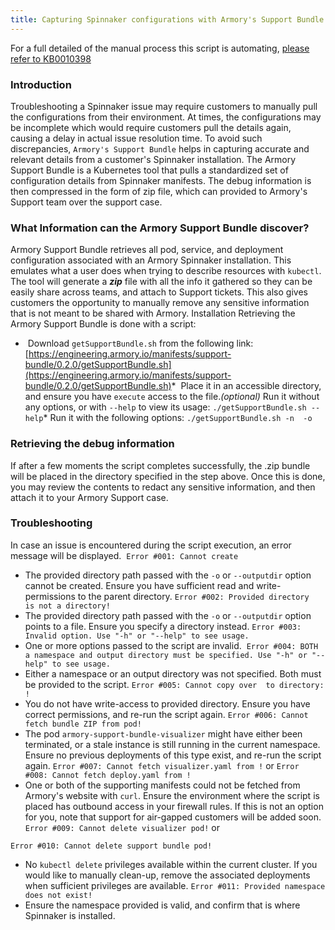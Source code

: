 ```yaml
---
title: Capturing Spinnaker configurations with Armory's Support Bundle (w/ Automated Script)
---
```



For a full detailed of the manual process this script is automating, [please refer to KB0010398](https://support.armory.io/support?id=kb_article_view&sysparm_article=KB0010398)
### Introduction
Troubleshooting a Spinnaker issue may require customers to manually pull the configurations from their environment. At times, the configurations may be incomplete which would require customers pull the details again, causing a delay in actual issue resolution time.
To avoid such discrepancies, ```Armory's Support Bundle``` helps in capturing accurate and relevant details from a customer's Spinnaker installation. The Armory Support Bundle is a Kubernetes tool that pulls a standardized set of configuration details from Spinnaker manifests. The debug information is then compressed in the form of zip file, which can provided to Armory's Support team over the support case.  
### What Information can the Armory Support Bundle discover?
Armory Support Bundle retrieves all pod, service, and deployment configuration associated with an Armory Spinnaker installation. This emulates what a user does when trying to describe resources with ```kubectl```. The tool will generate a ***zip*** file with all the info it gathered so they can be easily share across teams, and attach to Support tickets. This also gives customers the opportunity to manually remove any sensitive information that is not meant to be shared with Armory.
Installation
Retrieving the Armory Support Bundle is done with a script:
*  Download ```getSupportBundle.sh``` from the following link: [https://engineering.armory.io/manifests/support-bundle/0.2.0/getSupportBundle.sh](https://engineering.armory.io/manifests/support-bundle/0.2.0/getSupportBundle.sh)*  Place it in an accessible directory, and ensure you have ```execute``` access to the file.*(optional)* Run it without any options, or with ```--help``` to view its usage: ```./getSupportBundle.sh --help```* Run it with the following options: ```./getSupportBundle.sh -n  -o ```
### Retrieving the debug information 
If after a few moments the script completes successfully, the .zip bundle will be placed in the directory specified in the step above. Once this is done, you may review the contents to redact any sensitive information, and then attach it to your Armory Support case.
### Troubleshooting
In case an issue is encountered during the script execution, an error message will be displayed. 
```Error #001: Cannot create ```
* The provided directory path passed with the ```-o``` or ```--outputdir``` option cannot be created. Ensure you have sufficient read and write-permissions to the parent directory.
```Error #002: Provided directory  is not a directory!```
* The provided directory path passed with the ```-o``` or ```--outputdir``` option points to a file. Ensure you specify a directory instead.
```Error #003: Invalid option. Use "-h" or "--help" to see usage.```
* One or more options passed to the script are invalid. 
```Error #004: BOTH a namespace and output directory must be specified. Use "-h" or "--help" to see usage.```
* Either a namespace or an output directory was not specified. Both must be provided to the script.
```Error #005: Cannot copy over  to directory: !```
* You do not have write-access to provided directory. Ensure you have correct permissions, and re-run the script again.
```Error #006: Cannot fetch bundle ZIP from pod!```
* The pod ```armory-support-bundle-visualizer``` might have either been terminated, or a stale instance is still running in the current namespace. Ensure no previous deployments of this type exist, and re-run the script again.
```Error #007: Cannot fetch visualizer.yaml from !```
or
```Error #008: Cannot fetch deploy.yaml from !```
* One or both of the supporting manifests could not be fetched from Armory's website with ```curl```. Ensure the environment where the script is placed has outbound access in your firewall rules. If this is not an option for you, note that support for air-gapped customers will be added soon.
```Error #009: Cannot delete visualizer pod!```
or

```Error #010: Cannot delete support bundle pod!```

* No ```kubectl delete``` privileges available within the current cluster. If you would like to manually clean-up, remove the associated deployments when sufficient privileges are available.
```Error #011: Provided namespace  does not exist!```
* Ensure the namespace provided is valid, and confirm that is where Spinnaker is installed.
``````

